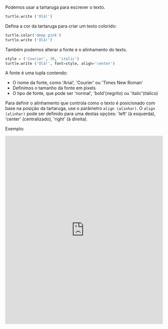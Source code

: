 Podemos usar a tartaruga para escrever o texto.

```python
turtle.write ('Olá!')
```

Defina a cor da tartaruga para criar um texto colorido:

```python
turtle.color('deep pink')
turtle.write ('Olá!')
```

Também podemos alterar a fonte e o alinhamento do texto.

```python
style = ('Courier', 30, 'italic')
turtle.write ('Olá!', font=style, align='center')
```

A fonte é uma tupla contendo:

+ O nome da fonte, como 'Arial', 'Courier' ou 'Times New Roman'
+ Definimos o tamanho da fonte em pixels
+ O tipo de fonte, que pode ser 'normal', 'bold'(negrito) ou 'italic'(itálico)

Para definir o alinhamento que controla como o texto é posicionado com base na posição da tartaruga, use o parâmetro `align (alinhar)`. O `align (alinhar)` pode ser definido para uma destas opções: 'left' (à esquerda), 'center' (centralizado), 'right' (à direita).

Exemplo: 
<iframe src="https://trinket.io/embed/python/52378ec006?start=result" width="100%" height="600" frameborder="0" marginwidth="0" marginheight="0" allowfullscreen></iframe>